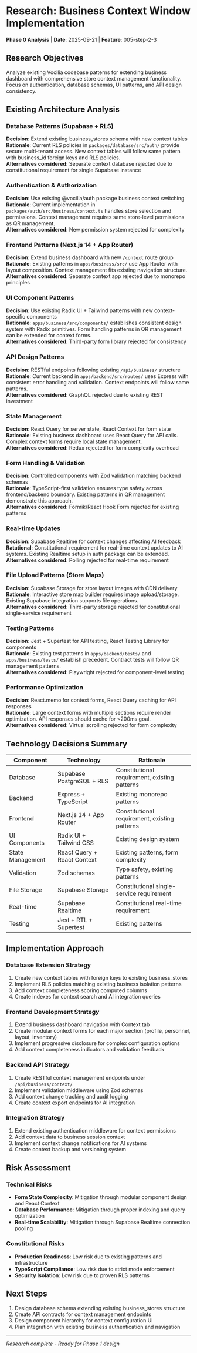# Research: Business Context Window Implementation

**Phase 0 Analysis** | **Date**: 2025-09-21 | **Feature**: 005-step-2-3

## Research Objectives

Analyze existing Vocilia codebase patterns for extending business dashboard with
comprehensive store context management functionality. Focus on authentication,
database schemas, UI patterns, and API design consistency.

## Existing Architecture Analysis

### Database Patterns (Supabase + RLS)

**Decision**: Extend existing business_stores schema with new context tables  
**Rationale**: Current RLS policies in `packages/database/src/auth/` provide
secure multi-tenant access. New context tables will follow same pattern with
business_id foreign keys and RLS policies.  
**Alternatives considered**: Separate context database rejected due to
constitutional requirement for single Supabase instance

### Authentication & Authorization

**Decision**: Use existing @vocilia/auth package business context switching  
**Rationale**: Current implementation in `packages/auth/src/business/context.ts`
handles store selection and permissions. Context management requires same
store-level permissions as QR management.  
**Alternatives considered**: New permission system rejected for complexity

### Frontend Patterns (Next.js 14 + App Router)

**Decision**: Extend business dashboard with new `/context` route group  
**Rationale**: Existing patterns in `apps/business/src/` use App Router with
layout composition. Context management fits existing navigation structure.  
**Alternatives considered**: Separate context app rejected due to monorepo
principles

### UI Component Patterns

**Decision**: Use existing Radix UI + Tailwind patterns with new
context-specific components  
**Rationale**: `apps/business/src/components/` establishes consistent design
system with Radix primitives. Form handling patterns in QR management can be
extended for context forms.  
**Alternatives considered**: Third-party form library rejected for consistency

### API Design Patterns

**Decision**: RESTful endpoints following existing `/api/business/` structure  
**Rationale**: Current backend in `apps/backend/src/routes/` uses Express with
consistent error handling and validation. Context endpoints will follow same
patterns.  
**Alternatives considered**: GraphQL rejected due to existing REST investment

### State Management

**Decision**: React Query for server state, React Context for form state  
**Rationale**: Existing business dashboard uses React Query for API calls.
Complex context forms require local state management.  
**Alternatives considered**: Redux rejected for form complexity overhead

### Form Handling & Validation

**Decision**: Controlled components with Zod validation matching backend
schemas  
**Rationale**: TypeScript-first validation ensures type safety across
frontend/backend boundary. Existing patterns in QR management demonstrate this
approach.  
**Alternatives considered**: Formik/React Hook Form rejected for existing
patterns

### Real-time Updates

**Decision**: Supabase Realtime for context changes affecting AI feedback  
**Ratational**: Constitutional requirement for real-time context updates to AI
systems. Existing Realtime setup in auth package can be extended.  
**Alternatives considered**: Polling rejected for real-time requirement

### File Upload Patterns (Store Maps)

**Decision**: Supabase Storage for store layout images with CDN delivery  
**Rationale**: Interactive store map builder requires image upload/storage.
Existing Supabase integration supports file operations.  
**Alternatives considered**: Third-party storage rejected for constitutional
single-service requirement

### Testing Patterns

**Decision**: Jest + Supertest for API testing, React Testing Library for
components  
**Rationale**: Existing test patterns in `apps/backend/tests/` and
`apps/business/tests/` establish precedent. Contract tests will follow QR
management patterns.  
**Alternatives considered**: Playwright rejected for component-level testing

### Performance Optimization

**Decision**: React.memo for context forms, React Query caching for API
responses  
**Rationale**: Large context forms with multiple sections require render
optimization. API responses should cache for <200ms goal.  
**Alternatives considered**: Virtual scrolling rejected for form complexity

## Technology Decisions Summary

| Component        | Technology                  | Rationale                                     |
| ---------------- | --------------------------- | --------------------------------------------- |
| Database         | Supabase PostgreSQL + RLS   | Constitutional requirement, existing patterns |
| Backend          | Express + TypeScript        | Existing monorepo patterns                    |
| Frontend         | Next.js 14 + App Router     | Constitutional requirement, existing patterns |
| UI Components    | Radix UI + Tailwind CSS     | Existing design system                        |
| State Management | React Query + React Context | Existing patterns, form complexity            |
| Validation       | Zod schemas                 | Type safety, existing patterns                |
| File Storage     | Supabase Storage            | Constitutional single-service requirement     |
| Real-time        | Supabase Realtime           | Constitutional real-time requirement          |
| Testing          | Jest + RTL + Supertest      | Existing patterns                             |

## Implementation Approach

### Database Extension Strategy

1. Create new context tables with foreign keys to existing business_stores
2. Implement RLS policies matching existing business isolation patterns
3. Add context completeness scoring computed columns
4. Create indexes for context search and AI integration queries

### Frontend Development Strategy

1. Extend business dashboard navigation with Context tab
2. Create modular context forms for each major section (profile, personnel,
   layout, inventory)
3. Implement progressive disclosure for complex configuration options
4. Add context completeness indicators and validation feedback

### Backend API Strategy

1. Create RESTful context management endpoints under `/api/business/context/`
2. Implement validation middleware using Zod schemas
3. Add context change tracking and audit logging
4. Create context export endpoints for AI integration

### Integration Strategy

1. Extend existing authentication middleware for context permissions
2. Add context data to business session context
3. Implement context change notifications for AI systems
4. Create context backup and versioning system

## Risk Assessment

### Technical Risks

- **Form State Complexity**: Mitigation through modular component design and
  React Context
- **Database Performance**: Mitigation through proper indexing and query
  optimization
- **Real-time Scalability**: Mitigation through Supabase Realtime connection
  pooling

### Constitutional Risks

- **Production Readiness**: Low risk due to existing patterns and infrastructure
- **TypeScript Compliance**: Low risk due to strict mode enforcement
- **Security Isolation**: Low risk due to proven RLS patterns

## Next Steps

1. Design database schema extending existing business_stores structure
2. Create API contracts for context management endpoints
3. Design component hierarchy for context configuration UI
4. Plan integration with existing business authentication and navigation

---

_Research complete - Ready for Phase 1 design_
